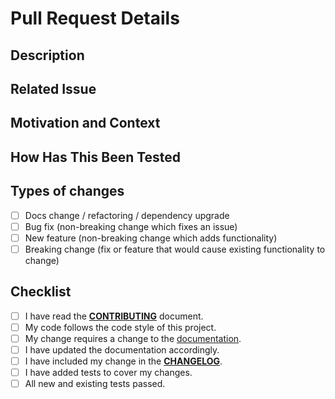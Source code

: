 # Pull Request Details

<!--- Provide a general summary of your changes in the Title above -->

## Description

<!--- Describe your changes in detail -->

## Related Issue

<!--- This project only accepts pull requests related to open issues -->
<!--- If suggesting a new feature or change, please discuss it in an issue first -->
<!--- If fixing a bug, there should be an issue describing it with steps to reproduce -->
<!--- Please link to the issue here: -->

## Motivation and Context

<!--- Why is this change required? What problem does it solve? -->

## How Has This Been Tested

<!--- Please describe in detail how you tested your changes. -->
<!--- Include details of your testing environment, and the tests you ran to -->
<!--- see how your change affects other areas of the code, etc. -->

## Types of changes

<!--- What types of changes does your code introduce? Put an `x` in all the boxes that apply: -->

- [ ] Docs change / refactoring / dependency upgrade
- [ ] Bug fix (non-breaking change which fixes an issue)
- [ ] New feature (non-breaking change which adds functionality)
- [ ] Breaking change (fix or feature that would cause existing functionality to change)

## Checklist

<!--- Go over all the following points, and put an `x` in all the boxes that apply. -->
<!--- If you're unsure about any of these, don't hesitate to ask. We're here to help! -->

- [ ] I have read the [**CONTRIBUTING**](https://github.com/JetBrains/gradle-intellij-plugin/blob/master/CONTRIBUTING.md) document.
- [ ] My code follows the code style of this project.
- [ ] My change requires a change to the [documentation](https://plugins.jetbrains.com/docs/intellij/tools-gradle-intellij-plugin.html).
- [ ] I have updated the documentation accordingly.
- [ ] I have included my change in the [**CHANGELOG**](https://github.com/JetBrains/gradle-intellij-plugin/blob/master/CHANGES.md).
- [ ] I have added tests to cover my changes.
- [ ] All new and existing tests passed.
